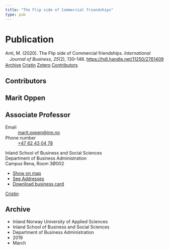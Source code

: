 ```yaml
---
title: "The Flip side of Commercial friendships"
type: pub
---
```

<h1>Publication</h1>
<article id="csl-bib-container-YWN38W2C" class="csl-bib-container">
  <div class="csl-bib-body" style="line-height: 1.35; padding-left: 1em; text-indent:-1em;">
  <div class="csl-entry">Anti, M. (2020). The Flip side of Commercial friendships. <i>International Journal of Business</i>, <i>25</i>(2), 130&#x2013;148. <a href="https://hdl.handle.net/11250/2761409">https://hdl.handle.net/11250/2761409</a></div>
</div>
  <div class="csl-bib-buttons">
    <a href="#taxonomy-article-YWN38W2C" class="csl-bib-button">Archive</a>
    <a href="https://app.cristin.no/results/show.jsf?id=1688181" alt="Cristin URL" class="csl-bib-button">Cristin</a>
    <a href="http://zotero.org/groups/5022929/items/YWN38W2C" alt="Zotero URL" class="csl-bib-button">Zotero</a>
    <a href="#contributors-article-YWN38W2C" class="csl-bib-button">Contributors</a>
  </div>
  <div id="csl-bib-meta-container-YWN38W2C"></div>
</article>
<div id="csl-bib-meta-YWN38W2C" class="csl-bib-meta">
  <article id="contributors-article-YWN38W2C" class="contributors-article">
    <h1>Contributors</h1>
    <div class="personas">
<div class="vrtx-hinn-person-card">
<div class="photo">
<i class="lar la-user-circle missing-person"></i>
</div>
<div class="info">
<hgroup><h1>Marit Oppen</h1>
<h2>Associate Professor</h2>
</hgroup><dl>
<dt>Email</dt>
<dd>
<a href="mailto:marit.oppen@inn.no">marit.oppen@inn.no</a>
</dd>
<dt>Phone number</dt>
<dd><a href="tel:+4762430478">
+47 62 43 04 78
</a></dd>
</dl>
<p>
Inland School of Business and Social Sciences<br>
Department of Business Administration<br>
Campus Rena,
Room 3Ø002
</p>
<ul class="vrtx-hinn-links">
<li><a href="https://www.google.com/maps?q=61.13620,11.37454">Show on map</a></li>
<li><a href="https://www.inn.no/english/find-an-employee/marit-oppen.html#vrtx-hinn-addresses">See Addresses</a></li>
<li><a href="https://www.inn.no/english/find-an-employee/marit-oppen.html?vrtx=vcf">Download business card</a></li>
</ul>
</div>
</div>
<a href="https://app.cristin.no/persons/show.jsf?id=325250" alt="Cristin URL" class="personas-cristin">Cristin</a>
</div>
  </article>
  <article id="taxonomy-article-YWN38W2C" class="taxonomy-article">
    <h1>Archive</h1>
    <ul>
      <li>Inland Norway University of Applied Sciences</li>
      <li>Inland School of Business and Social Sciences</li>
      <li>Department of Business Administration</li>
      <li>2019</li>
      <li>March</li>
    </ul>
  </article>
</div>
